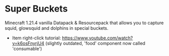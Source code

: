 # Super Buckets

Minecraft 1.21.4 vanilla Datapack & Resourcepack that allows you to capture squid, glowsquid and dolphins in special buckets.


* Item right-click tutorial: https://www.youtube.com/watch?v=k6osFnyrjU4 (slightly outdated, 'food' component now called 'consumable')